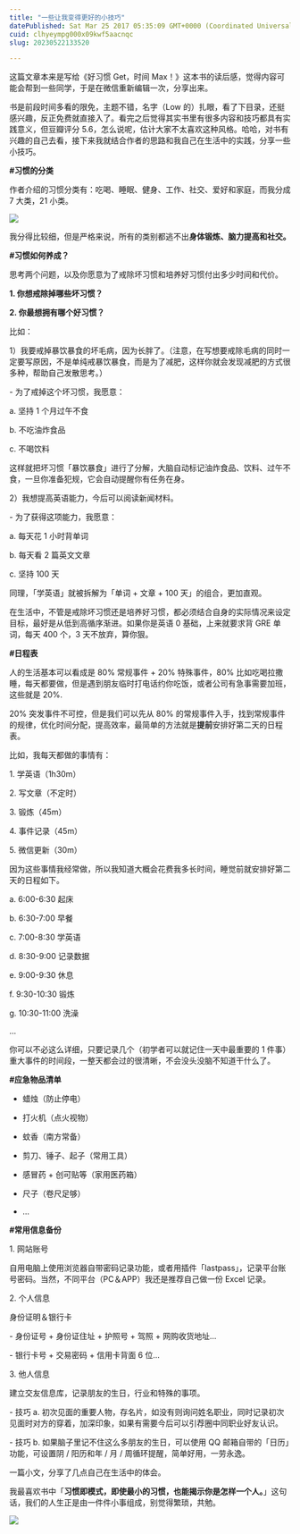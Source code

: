 ```yaml
---
title: "一些让我变得更好的小技巧"
datePublished: Sat Mar 25 2017 05:35:09 GMT+0000 (Coordinated Universal Time)
cuid: clhyeympg000x09kwf5aacnqc
slug: 20230522133520

---
```


这篇文章本来是写给《好习惯 Get，时间 Max！》这本书的读后感，觉得内容可能会帮到一些同学，于是在微信重新编辑一次，分享出来。

书是前段时间多看的限免，主题不错，名字（Low 的）扎眼，看了下目录，还挺感兴趣，反正免费就直接入了。看完之后觉得其实书里有很多内容和技巧都具有实践意义，但豆瓣评分 5.6，怎么说呢，估计大家不太喜欢这种风格。哈哈，对书有兴趣的自己去看，接下来我就结合作者的思路和我自己在生活中的实践，分享一些小技巧。

**#习惯的分类**

作者介绍的习惯分类有：吃喝、睡眠、健身、工作、社交、爱好和家庭，而我分成 7 大类，21 小类。

![](https://cdn.hashnode.com/res/hashnode/image/upload/v1684733661174/945e34e9-a1e9-4dd3-8d15-96551dc15a34.png)

我分得比较细，但是严格来说，所有的类别都逃不出**身体锻炼、脑力提高和社交。**

**#习惯如何养成？**

思考两个问题，以及你愿意为了戒除坏习惯和培养好习惯付出多少时间和代价。

**1\. 你想戒除掉哪些坏习惯？**

**2\. 你最想拥有哪个好习惯？**

比如：

1）我要戒掉暴饮暴食的坏毛病，因为长胖了。（注意，在写想要戒除毛病的同时一定要写原因，不是单纯戒暴饮暴食，而是为了减肥，这样你就会发现减肥的方式很多种，帮助自己发散思考。）

\- 为了戒掉这个坏习惯，我愿意：

a. 坚持 1 个月过午不食

b. 不吃油炸食品

c. 不喝饮料

这样就把坏习惯「暴饮暴食」进行了分解，大脑自动标记油炸食品、饮料、过午不食，一旦你准备犯规，它会自动提醒你有任务在身。

2）我想提高英语能力，今后可以阅读新闻材料。

\- 为了获得这项能力，我愿意：

a. 每天花 1 小时背单词

b. 每天看 2 篇英文文章

c. 坚持 100 天

同理，「学英语」就被拆解为「单词 + 文章 + 100 天」的组合，更加直观。

在生活中，不管是戒除坏习惯还是培养好习惯，都必须结合自身的实际情况来设定目标，最好是从低到高循序渐进。如果你是英语 0 基础，上来就要求背 GRE 单词，每天 400 个，3 天不放弃，算你狠。

**#日程表**

人的生活基本可以看成是 80% 常规事件 + 20% 特殊事件，80% 比如吃喝拉撒睡，每天都要做，但是遇到朋友临时打电话约你吃饭，或者公司有急事需要加班，这些就是 20%.

20% 突发事件不可控，但是我们可以先从 80% 的常规事件入手，找到常规事件的规律，优化时间分配，提高效率，最简单的方法就是**提前**安排好第二天的日程表。

比如，我每天都做的事情有：

1\. 学英语（1h30m）

2\. 写文章（不定时）

3\. 锻炼（45m）

4\. 事件记录（45m）

5\. 微信更新（30m）

因为这些事情我经常做，所以我知道大概会花费我多长时间，睡觉前就安排好第二天的日程如下。

a. 6:00-6:30 起床

b. 6:30-7:00 早餐

c. 7:00-8:30 学英语

d. 8:30-9:00 记录数据

e. 9:00-9:30 休息

f. 9:30-10:30 锻炼

g. 10:30-11:00 洗澡

...

你可以不必这么详细，只要记录几个（初学者可以就记住一天中最重要的 1 件事）重大事件的时间段，一整天都会过的很清晰，不会没头没脑不知道干什么了。

**#应急物品清单**

* 蜡烛（防止停电）
    
* 打火机（点火视物）
    
* 蚊香（南方常备）
    
* 剪刀、锤子、起子（常用工具）
    
* 感冒药 + 创可贴等（家用医药箱）
    
* 尺子（卷尺足够）
    
* ...
    

**#常用信息备份**

1\. 网站账号

自用电脑上使用浏览器自带密码记录功能，或者用插件「lastpass」，记录平台账号密码。当然，不同平台（PC＆APP）我还是推荐自己做一份 Excel 记录。

2\. 个人信息

身份证明＆银行卡

\- 身份证号 + 身份证住址 + 护照号 + 驾照 + 网购收货地址...

\- 银行卡号 + 交易密码 + 信用卡背面 6 位...

3\. 他人信息

建立交友信息库，记录朋友的生日，行业和特殊的事项。

\- 技巧 a. 初次见面的重要人物，存名片，如没有则询问姓名职业，同时记录初次见面时对方的穿着，加深印象，如果有需要今后可以引荐圈中同职业好友认识。

\- 技巧 b. 如果脑子里记不住这么多朋友的生日，可以使用 QQ 邮箱自带的「日历」功能，可设置阴 / 阳历和年 / 月 / 周循环提醒，简单好用，一劳永逸。

一篇小文，分享了几点自己在生活中的体会。

我最喜欢书中「**习惯即模式，即使最小的习惯，也能揭示你是怎样一个人。**」这句话，我们的人生正是由一件件小事组成，别觉得繁琐，共勉。

![](https://cdn.hashnode.com/res/hashnode/image/upload/v1684733688997/8880aa27-9f80-4b92-a360-52dfcc03126b.jpeg)
